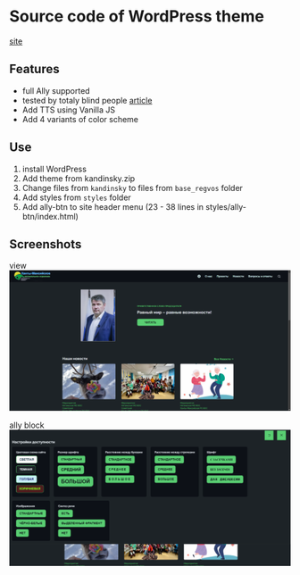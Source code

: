 # Source code of WordPress theme

[site](http://hmansy.regvos.ru/)

## Features

- full Ally supported
- tested by totaly blind people [article](https://vk.com/id511954388?w=wall511954388_536)
- Add TTS using Vanilla JS
- Add 4 variants of color scheme

## Use

1) install WordPress
2) Add theme from kandinsky.zip
3) Change files from `kandinsky` to files from `base_regvos` folder
4) Add styles from `styles` folder
5) Add ally-btn to site header menu (23 - 38 lines in styles/ally-btn/index.html)

## Screenshots

view
![site](screenshots/img-1.PNG)

ally block
![ally block](screenshots/img-2.PNG)